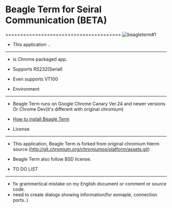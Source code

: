 # Beagle Term for Seiral Communication (BETA)
=======================================
![beagleterm#1](https://lh4.googleusercontent.com/-uQd3jpSrk4w/UHwzxcomb6I/AAAAAAAAGWU/10HMI257zcQ/s580/beagleterm.png)

* This application ..
----------------------
* is Chrome packaged app.
* Supports RS232(Serial)
* Even supports VT100

* Environment
-------------
* Beagle Term runs on Google Chrome Canary Ver.24 and newer versions Or Chrome Dev(it's different with original chromium)
* [How to install Beagle Term](https://github.com/beagleterm/beagle-term/wiki/InstallBeagleTerm)

* License
----------
* This application, Beagle Term is forked from original chromium hterm source.(http://git.chromium.org/chromiumos/platform/assets.git)
* Beagle Term also follow BSD license. 

* TO DO LIST
------------
* fix grammertical mistake on my English document or comment or source code.
* need to create dialogs showing information(for exmaple, connection ports..)